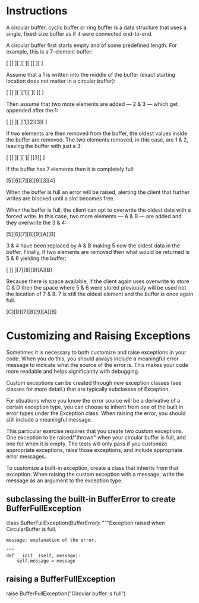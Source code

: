 # Instructions

A circular buffer, cyclic buffer or ring buffer is a data structure that uses a single, fixed-size buffer as if it were connected end-to-end.

A circular buffer first starts empty and of some predefined length. For example, this is a 7-element buffer:

[ ][ ][ ][ ][ ][ ][ ]

Assume that a 1 is written into the middle of the buffer (exact starting location does not matter in a circular buffer):

[ ][ ][ ][1][ ][ ][ ]

Then assume that two more elements are added — 2 & 3 — which get appended after the 1:

[ ][ ][ ][1][2][3][ ]

If two elements are then removed from the buffer, the oldest values inside the buffer are removed. The two elements removed, in this case, are 1 & 2, leaving the buffer with just a 3:

[ ][ ][ ][ ][ ][3][ ]

If the buffer has 7 elements then it is completely full:

[5][6][7][8][9][3][4]

When the buffer is full an error will be raised, alerting the client that further writes are blocked until a slot becomes free.

When the buffer is full, the client can opt to overwrite the oldest data with a forced write. In this case, two more elements — A & B — are added and they overwrite the 3 & 4:

[5][6][7][8][9][A][B]

3 & 4 have been replaced by A & B making 5 now the oldest data in the buffer. Finally, if two elements are removed then what would be returned is 5 & 6 yielding the buffer:

[ ][ ][7][8][9][A][B]

Because there is space available, if the client again uses overwrite to store C & D then the space where 5 & 6 were stored previously will be used not the location of 7 & 8. 7 is still the oldest element and the buffer is once again full.

[C][D][7][8][9][A][B]

# Customizing and Raising Exceptions

Sometimes it is necessary to both customize and raise exceptions in your code. When you do this, you should always include a meaningful error message to indicate what the source of the error is. This makes your code more readable and helps significantly with debugging.

Custom exceptions can be created through new exception classes (see classes for more detail.) that are typically subclasses of Exception.

For situations where you know the error source will be a derivative of a certain exception type, you can choose to inherit from one of the built in error types under the Exception class. When raising the error, you should still include a meaningful message.

This particular exercise requires that you create two custom exceptions. One exception to be raised/"thrown" when your circular buffer is full, and one for when it is empty. The tests will only pass if you customize appropriate exceptions, raise those exceptions, and include appropriate error messages.

To customize a built-in exception, create a class that inherits from that exception. When raising the custom exception with a message, write the message as an argument to the exception type:

## subclassing the built-in BufferError to create BufferFullException
class BufferFullException(BufferError):
    """Exception raised when CircularBuffer is full.

    message: explanation of the error.

    """
    def __init__(self, message):
        self.message = message

        
## raising a BufferFullException
raise BufferFullException("Circular buffer is full")

